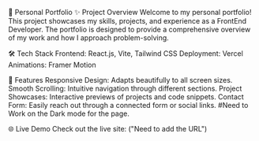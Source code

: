 🚀 Personal Portfolio
✨ Project Overview
Welcome to my personal portfolio! This project showcases my skills, projects, and experience as a FrontEnd Developer. The portfolio is designed to provide a comprehensive overview of my work and how I approach problem-solving.

🛠️ Tech Stack
Frontend: React.js, Vite, Tailwind CSS
Deployment: Vercel
Animations: Framer Motion

📑 Features
Responsive Design: Adapts beautifully to all screen sizes.
Smooth Scrolling: Intuitive navigation through different sections.
Project Showcases: Interactive previews of projects and code snippets.
Contact Form: Easily reach out through a connected form or social links.
#Need to Work on the Dark mode for the page. 

🌐 Live Demo
Check out the live site: ("Need to add the URL")
